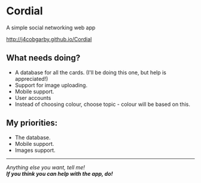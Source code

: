 # Cordial
A simple social networking web app

http://j4cobgarby.github.io/Cordial

## What needs doing?
  - A database for all the cards. (I'll be doing this one, but help is appreciated!)
  - Support for image uploading.
  - Mobile support.
  - User accounts
  - Instead of choosing colour, choose topic - colour will be based on this.

## My priorities:
  - The database.
  - Mobile support.
  - Images support.

***

*Anything else you want, tell me!*<br>
***If you think you can help with the app, do!***
